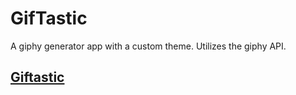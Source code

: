 # GifTastic

A giphy generator app with a custom theme. Utilizes the giphy API. 

## [Giftastic](https://jbcurrie.github.io/GifTastic/)
